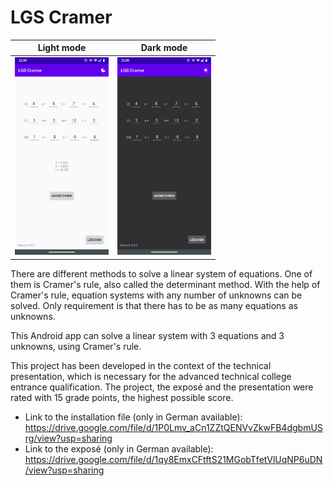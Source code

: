 # LGS Cramer

|                                               Light mode                                                |                                                Dark mode                                                |
| :-----------------------------------------------------------------------------------------------------: | :-----------------------------------------------------------------------------------------------------: |
| <img src="https://github.com/Koenigseder/lgs-cramer/blob/master/screen0.png" alt="screen0" width=150 /> | <img src="https://github.com/Koenigseder/lgs-cramer/blob/master/screen1.png" alt="screen1" width=150 /> |

There are different methods to solve a linear system of equations. One of them is Cramer's rule, also called the determinant method. With the help of Cramer's rule, equation systems with any number of unknowns can be solved. Only requirement is that there has to be as many equations as unknowns.

This Android app can solve a linear system with 3 equations and 3 unknowns, using Cramer's rule.

This project has been developed in the context of the technical presentation, which is necessary for the advanced technical college entrance qualification. The project, the exposé and the presentation were rated with 15 grade points, the highest possible score.

- Link to the installation file (only in German available): https://drive.google.com/file/d/1P0Lmv_aCn1ZZtQENVvZkwFB4dgbmUSrg/view?usp=sharing
- Link to the exposé (only in German available): https://drive.google.com/file/d/1qy8EmxCFtftS21MGobTfetVlUqNP6uDN/view?usp=sharing
